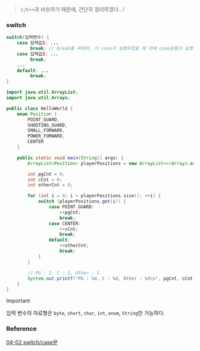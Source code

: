 > `C/C++`과 비슷하기 때문에, 간단히 정리하겠다...!

### switch
```java
switch(입력변수) {
    case 입력값1: ...
         break; // break를 써줘야, 이 case가 실행되었을 때 아래 case문들이 실행되지 않는다.
    case 입력값2: ...
         break;
    ...
    default: ...
         break;
}
```
```java
import java.util.ArrayList;
import java.util.Arrays;

public class HelloWorld {
    enum Position {
        POINT_GUARD,
        SHOOTING_GUARD,
        SMALL_FORWARD,
        POWER_FORWARD,
        CENTER
    }

    public static void main(String[] args) {
        ArrayList<Position> playerPositions = new ArrayList<>(Arrays.asList(Position.POINT_GUARD, Position.POINT_GUARD, Position.CENTER, Position.SHOOTING_GUARD));

        int pgCnt = 0;
        int cCnt = 0;
        int otherCnt = 0;

        for (int i = 0; i < playerPositions.size(); ++i) {
            switch (playerPositions.get(i)) {
                case POINT_GUARD:
                    ++pgCnt;
                    break;
                case CENTER:
                    ++cCnt;
                    break;
                default:
                    ++otherCnt;
                    break;
            }
        }

        // PG : 2, C : 1, Other : 1
        System.out.printf("PG : %d, C : %d, Other : %d\n", pgCnt, cCnt, otherCnt);
    }
}
```
> [!IMPORTANT]
> 입력 변수의 자료형은 `byte`, `short`, `char`, `int`, `enum`, `String`만 가능하다.

### Reference
[04-02 switch/case문](https://wikidocs.net/263)<br>
